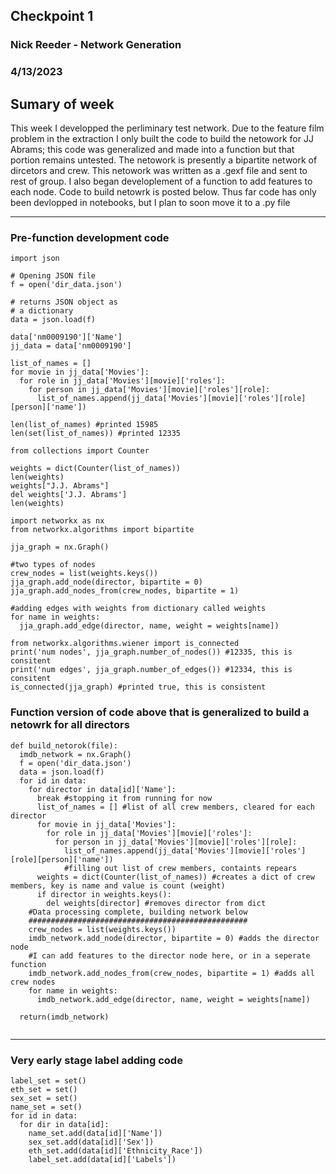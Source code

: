 ## Checkpoint 1
### Nick Reeder - Network Generation
### 4/13/2023


## Sumary of week
This week I developped the perliminary test network. Due to the feature film problem in the extraction I only built the code to build the netowork for JJ Abrams; this code was generalized and made into a function but that portion remains untested. The netowork is presently a bipartite network of dircetors and crew. This netowork was written as a .gexf file and sent to rest of group. I also began developlement of a function to add features to each node. Code to build netowrk is posted below. Thus far code has only been devlopped in notebooks, but I plan to soon move it to a .py file

---


### Pre-function development code
```{python}
import json

# Opening JSON file
f = open('dir_data.json')
  
# returns JSON object as 
# a dictionary
data = json.load(f)

data['nm0009190']['Name']
jj_data = data['nm0009190']

list_of_names = []
for movie in jj_data['Movies']:
  for role in jj_data['Movies'][movie]['roles']:
    for person in jj_data['Movies'][movie]['roles'][role]:
      list_of_names.append(jj_data['Movies'][movie]['roles'][role][person]['name'])
      
len(list_of_names) #printed 15985      
len(set(list_of_names)) #printed 12335

from collections import Counter

weights = dict(Counter(list_of_names))
len(weights)
weights["J.J. Abrams"]
del weights['J.J. Abrams']
len(weights)

import networkx as nx
from networkx.algorithms import bipartite

jja_graph = nx.Graph()

#two types of nodes
crew_nodes = list(weights.keys())
jja_graph.add_node(director, bipartite = 0)
jja_graph.add_nodes_from(crew_nodes, bipartite = 1)

#adding edges with weights from dictionary called weights
for name in weights:
  jja_graph.add_edge(director, name, weight = weights[name])
  
from networkx.algorithms.wiener import is_connected
print('num nodes', jja_graph.number_of_nodes()) #12335, this is consitent
print('num edges', jja_graph.number_of_edges()) #12334, this is consitent
is_connected(jja_graph) #printed true, this is consistent
```

### Function version of code above that is generalized to build a netowrk for all directors

```{python}
def build_netorok(file):
  imdb_network = nx.Graph()
  f = open('dir_data.json')
  data = json.load(f)
  for id in data:
    for director in data[id]['Name']:
      break #stopping it from running for now
      list_of_names = [] #list of all crew members, cleared for each director
      for movie in jj_data['Movies']:
        for role in jj_data['Movies'][movie]['roles']:
          for person in jj_data['Movies'][movie]['roles'][role]:
            list_of_names.append(jj_data['Movies'][movie]['roles'][role][person]['name'])
            #filling out list of crew members, containts repears
      weights = dict(Counter(list_of_names)) #creates a dict of crew members, key is name and value is count (weight)
      if director in weights.keys():
        del weights[director] #removes director from dict
    #Data processing complete, building network below
    #################################################
    crew_nodes = list(weights.keys())
    imdb_network.add_node(director, bipartite = 0) #adds the director node
    #I can add features to the director node here, or in a seperate function
    imdb_network.add_nodes_from(crew_nodes, bipartite = 1) #adds all crew nodes
    for name in weights:
      imdb_network.add_edge(director, name, weight = weights[name])

  return(imdb_network)


```
---

### Very early stage label adding code

```{pyton}
label_set = set()
eth_set = set()
sex_set = set()
name_set = set()
for id in data:
  for dir in data[id]:
    name_set.add(data[id]['Name'])
    sex_set.add(data[id]['Sex'])
    eth_set.add(data[id]['Ethnicity_Race'])
    label_set.add(data[id]['Labels'])
```
